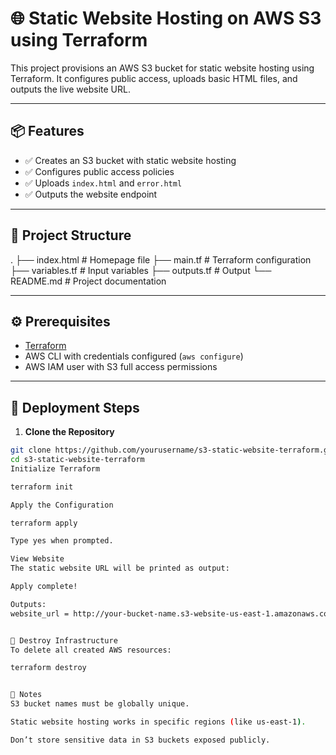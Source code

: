 # 🌐 Static Website Hosting on AWS S3 using Terraform

This project provisions an AWS S3 bucket for static website hosting using Terraform. It configures public access, uploads basic HTML files, and outputs the live website URL.

---

## 📦 Features

- ✅ Creates an S3 bucket with static website hosting
- ✅ Configures public access policies
- ✅ Uploads `index.html` and `error.html`
- ✅ Outputs the website endpoint

---

## 📁 Project Structure

.
├── index.html # Homepage file
├── main.tf # Terraform configuration
├── variables.tf # Input variables
├── outputs.tf # Output
└── README.md # Project documentation


---

## ⚙️ Prerequisites

- [Terraform](https://developer.hashicorp.com/terraform/downloads)
- AWS CLI with credentials configured (`aws configure`)
- AWS IAM user with S3 full access permissions

---

## 🚀 Deployment Steps

1. **Clone the Repository**

```bash
git clone https://github.com/yourusername/s3-static-website-terraform.git
cd s3-static-website-terraform
Initialize Terraform

terraform init

Apply the Configuration

terraform apply

Type yes when prompted.

View Website
The static website URL will be printed as output:

Apply complete!

Outputs:
website_url = http://your-bucket-name.s3-website-us-east-1.amazonaws.com


🧹 Destroy Infrastructure
To delete all created AWS resources:

terraform destroy


📝 Notes
S3 bucket names must be globally unique.

Static website hosting works in specific regions (like us-east-1).

Don’t store sensitive data in S3 buckets exposed publicly.